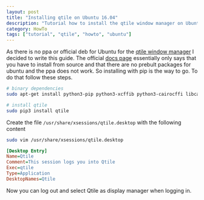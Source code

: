 ```yaml
---
layout: post
title: "Installing qtile on Ubuntu 16.04"
description: "Tutorial how to install the qtile window manager on Ubuntu 16.04 (probably also works on other versions)"
category: HowTo
tags: ["tutorial", "qtile", "howto", "ubuntu"]
---
```


As there is no ppa or official deb for Ubuntu for the [qtile window manager](http://qtile.org/) I decided to write this
guide. The official [docs page](http://docs.qtile.org/en/latest/manual/install/ubuntu.html) essentially only says that
you have to install from source and that there are no prebult packages for ubuntu and the ppa does not work.
So installing with pip is the way to go. To do that follow these steps.

```bash
# binary dependencies
sudo apt-get install python3-pip python3-xcffib python3-cairocffi libcairo2 libxcb-render0-dev libffi-dev libpangocairo-1.0-0 python-dbus

# install qtile
sudo pip3 install qtile

```

Create the file `/usr/share/xsessions/qtile.desktop` with the following content

```bash
sudo vim /usr/share/xsessions/qtile.desktop
```

```ini
[Desktop Entry]
Name=Qtile
Comment=This session logs you into Qtile
Exec=qtile
Type=Application
DesktopNames=Qtile
```

Now you can log out and select Qtile as display manager when logging in.
